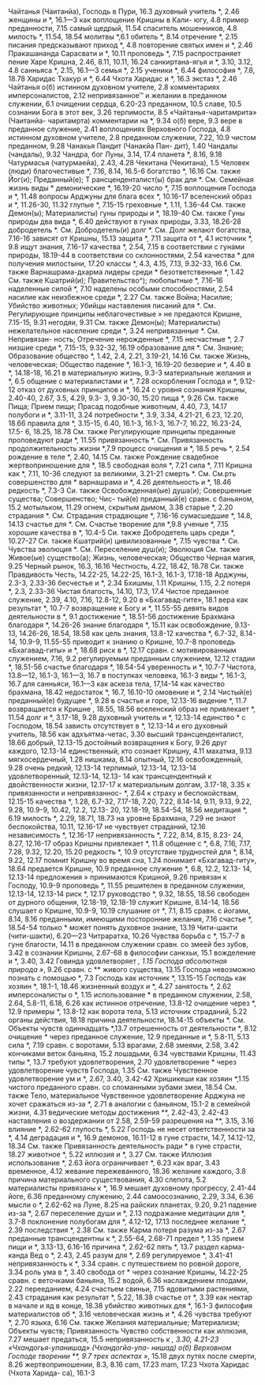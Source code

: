 Чайтанья (Чаитанйа), Господь в Пури, 16.3
духовный учитель *, 2.46 
женщины и *, 16.1—3 
как
воплощение Кришны в Кали- югу, 4.8
пример преданности, 7.15 
самый щедрый, 11.54 
спаситель мошенников, 4.8 
милость *, 11.54, 18.54 
молитвы *,6.1 
обитель *, 8.14 
отречение *, 2.15
писания предсказывают приход *, 4.8 
повторение святых имен и *, 2.46 
Пракашананда Сарасвати и *, 10.11 
проповедь *, 7.15
распространяет пение Харе Кришна, 2.46, 8.11, 10.11, 16.24 
санкиртана-ягья и *, 3.10, 3.12, 4.8 
санньяса *, 2.15, 16.1—3 
семья *, 2.15
ученики *, 6.44 
философия *, 7.8, 18.78 
Харидас Тхакур и *, 6.44 
Чхота Харидас и *, 16.3 
экстаз *, 2.46 
Чайтанья о(б)
истинном духовном учителе, 2.8 
комментариях имперсоналистов, 2.12 
непривязанное™ и желании в преданном служении, 6.1 
очищении сердца, 6.20-23 
преданном, 10.5 
славе, 10.5
сознании Бога в этот век, 3.26 
терпимости, 8.5
«Чайтанья-чаритамрита» (Чаитанйа- чаритамрта) комментарии на *, 9.34 
о(б)
вере, 9.3
вере в преданное служение, 2.41 
воплощениях Верховного Господа, 4.8
истинном духовном учителе, 2.8 
преданном служении, 7.22, 10.9 
чистом преданном, 9.28 
Чанакья Пандит (Чанакйа Пан- дит), 1.40
Чандалы (чандалы), 9.32 
Чандра, бог Луны, 3.14, 17.4 
планета *, 8.16, 9.18 
Чатурмасья (чатурмаейа), 2.43, 4.28 
Чекитана (Чекитана), 1.5 
Человек (люди)
благочестивые *, 7.16, 8.14, 16.5-6 
богатство *, 16.16
См. также Йог(и); Преданный(е); Т рансценденталист(ы) брак для *.
	См. Семейная жизнь виды *
демонические *, 16.19-20 
число *, 7.15
воплощения Господа и *, 11.48 
вопросы Арджуны для блага всех *, 10.16-17
вселенский образ и *, 11.26-30, 11.32
глупые *, 7.15-15 
греховные *, 1.11, 1.36-44
См. также Демон(ы); Материалисты)
гуны природы и *, 18.19-40 
	См. также Гуны природы два вида *, 6.40
действуют в гунах природы, 3.33, 18.26-28
добродетель *.
	См. Добродетель(и)
долг *.
	См. Долг
желают богатства, 7.16-16
зависят от Кришны, 15.13
защита *, 7.11
защита от *, 4.1
источник *, 9.8
ищут знания, 7.16-17
качества *, 2.54, 7.15
в соответствии с гунами природы, 18.19-44
в соответствии со склонностями, 2.54
качества * для получения милостыни, 17.20
классы *, 4.3, 4.15, 7.13, 9.32-33, 16.6 
	См. также Варнашрама-дхарма лидеры среди *
безответственные *, 1.42 
	См. также Кшатрий(и); Правительство^); любопытные *, 7.16-16 
наделенные силой *, 7.10 
наделены особыми способностями, 2.54
насилие как неизбежное среди *, 2.27 
	См. также Война; Насилие; Убийство животных; Убийцы наставления писаний для *.
	См. Регулирующие принципы неблагочестивые » не предаются Кришне, 7.15-15, 9.31 
негодяи, 9.31
См. также Демон(ы); Материалисты)
нежелательное население среди *, 3.24
непривязанные *.
	См. Непривязан- ность; Отречение нерожденные *, 7.15 
несчастные *, 2.7 
низшие среди *, 7.15-15, 9.32-32, 16.19
образование для *.
	См. Знание; Образование
общество *, 1.42, 2.4, 2.21, 3.19-21, 14.16
См. также Жизнь, человеческая; Общество
падение *, 16.1-3, 16.19-20 
безверие и *, 4.40 
в *, 14.18-18, 16.21
в материальную жизнь, 9.3-3 
материальные желания и *, 6.5 
общение с материалистами и *, 7.28
оскорбления Господа и *, 9.12-12 
отказ от духовных принципов и *, 16.24
с уровня сознания Кришны, 2.40-40, 2.67, 3.5, 4.29, 9.3- 3, 9.30-30, 15.20 
пища *, 9.26
См. также Пища; Прием пищи; Прасад
подобные животным, 4.40, 7.3, 14.17 
полубоги и *, 3.11-11, 3.24 
потребности *, 3.9, 3.34, 4.21-21, 6.23, 12.20, 18.66
правила для *, 3.15-15, 6.40, 16.1-3, 16.1-3, 16.7-7, 16.22, 16.23-24, 17.5- 6, 18.25, 18.78 
	См. также Регулирующие принципы
преданные проповедуют ради *, 11.55
привязанность *.
	См. Привязанность продолжительность жизни *,7.9 
процесс очищения и *, 18.5 
речь *, 2.54
рождение в теле *, 2.40, 14.15 
	См. также Рождение свадебное жертвоприношение для *, 18.5
свободная воля *, 7.21 
сила *, 7.11
Кришна как *, 7.11, 10-36
следуют за великими, 3.21-21 
	 смерть *.
	См.
	См.рть совершенство для * варнашрама и *, 4.26 
деятельность и *, 18.46 
редкость *, 7.3-3 
Си. также Освобожденная(ые) душа(и); Совершенные существа; Совершенство; Чис- тый(е) преданный(е)
сравн. с
баньяном, 15.2 
мотыльком, 11.29 
огнем, скрытым дымом, 3.38 
старые *, 2.20 
страдания *.
	См. Страдания страдающие *, 7.16-16 
сумасшедшие *, 14.8, 14.13 
счастье для *.
	См. Счастье
творение для *,9.8 
ученые *, 7.15
хорошие качества в *, 10.4-5 
Си. также Добродетель царь среди *, 10.27-27 
Си. также Кшатрий(и) цивилизованные *, 7.15 
чувства *. Си. Чувства эволюция *.
	См. Переселение душ(и); Эволюция
См. также Живое(ые) существо(а); Жизнь, человеческая; Общество Черная магия, 9.25 
Черный рынок, 16.3, 16.16 
Честность, 4.22, 18.42, 18.78 
Си. также Правдивость Честь, 14.22-25, 14.22-25, 16.1-3, 16.1-3, 17.18-18 
Арджуны, 2.3-3, 2.33-36 
бесчестье и *, 2.34 
Бхишмы, 1.11 
Кришны, 1.15, 2.2 
потеря *, 2.3, 2.33-36 
Чистая благость, 14.10, 17.3, 17.4 
Чистое преданное служение, 2.39, 4.10, 7.16, 12.8-12, 9.20 
в «Бхагавад-гите», 18.1 
вера как результат *, 10.7-7 
возвращение к Богу и *, 11.55-55 
девять видов деятельности в *, 9.1 
достижение *, 18.51-56 
достижение Брахмана благодаря *, 14.26-26 
знание благодаря *, 15.11 
как освобождение, 9.13-13, 14.26-26, 18.54, 18.58
как цель знания, 13.8-12 
качества *, 6.7-32, 8.14-14, 10.9-9, 11.55-55
приводит к знанию о Кришне, 10.7-8 
проповедь «Бхагавад-гиты» и *, 18.68 
риск в *, 12.17 
сравн. с
мотивированным служением, 7.16, 9.2
регулируемым преданным служением, 12.12 
стадии *, 18.51-56 
счастье благодаря *, 18.54-54 
уверенность и *, 10.7-7 
Чистота, 13.8—12, 16.1-3, 16.1—3, 16.7 
в поступках человека, 16.1-3 
виды *, 16.1-3, 16.7 
для санньяси, 16.1—3
как аскеза тела, 17,14-14 
как качество брахмана, 18.42 
недостаток *, 16.7, 16.10-10 
омовение и *, 2.14 
Чистый(е) преданный(е) будущее *, 9.28 
в счастье и горе, 12.13-16 
видение *, 11.7
возвращается к Кришне , 18.55, 18.56 
вселенский образ не привлекает *, 11.54
долг и *, 3.17-18, 9.28 
духовный учитель и *, 12.13-14 
единство * с Господом, 18.54 
зависть отсутствует в *, 12.13-14 
и его духовный учитель, 18.56 
как
адхъятма-четас, 3.30 
высший трансценденталист, 18.66 
добрый, 12.13-15 
достойный возвращения к Богу, 9.26
друг каждого, 12.13-14 
единственный, кто сознает Кришну, 4.11 
махатма, 9.13 
мягкосердечный, 1.28 
нишкама, 8.14 
опытный, 12.16 
освобожденный, 9.28 
очень редкий, 12.13-14 
терпимый, 12.13-14, 12.13-14 
удовлетворенный, 12.13-14, 12.13- 14
как трансцендентный
к двойственности жизни, 12.17-17 
к материальным долгам, 3.17-18, 3.35
к привязанности и непривязаннос- *, 2.64
к страху и беспокойствам, 12.15-15
качества *, 1.28, 6.7-32, 7.17-18, 7.20, 7.22, 8.14-14, 9.11, 9.13, 9.22, 9.28, 10.9-9, 10.42, 12.2, 12.13- 20, 12.18-19, 18.54-54, 18.56
медитация *, 6.19 
милость *, 2.29, 18.71, 18.73 
на уровне Брахмана, 7.29 
не знают беспокойства, 10.11, 12.16-17
не чувствует страданий, 12.16 
независимость *, 12.16-17 
непривязанность *, 7.22, 8.14, 8.15, 8.23- 24, 8.27, 12.16-17 
образ Кришны привлекает *, 11.8 
общение с *, 6.8, 7.16, 7.17, 7.28, 9.32, 12.20, 15.20 
редкость *, 10.9
отсутствие трудностей для *, 8.14, 9.22, 12.17
помнит Кришну во время сна, 1.24 
понимает «Бхагавад-гиту», 18.64 
предается Кришне, 10.9 
преданное служение *, 6.8, 12.2, 12.13- 14, 12.13-14
предложения » принимаются Кришной, 9.26
привязан к Господу, 10.9-9 
проповедь *, 11.55 
решителен в преданном служении, 12.13-14, 12.13-14 
риск *, 12.17
руководство *, 9.32, 18.55, 18.56 
свободен от дурного общения, 12.18-19, 12.18-19 
служит Кришне, 8.14-14, 18.56 
слушает о Кришне, 10.9-9, 10.19 
слушание от *, 7.1, 8.15 
сравн. с
йогами, 8.14, 8.16 
преданными, имеющими посторонние желания, 7.16 
счастье *, 18.54-54 
только * может понять духовное знание, 13.19
Чити-шакти (чити-шакти), 6.20—23
Читраратха, 10.26
Чувства
борьба с *, 15.7-7 
в гуне благости, 14.11 
в преданном служении сравн. со змеей без зубов, 3.42 
в сознании Кришны, 2.67-68 
в философии санкхьи, 15.1 
вожделение и *, 3.40, 3.42 
Говинда удовлетворяет *, 1.15 
Господа
абсолютная природа »*, 9.26 
сравн. с ** живого существа, 13.15 
Господа невозможно познать с помощью *, 7.3
Господь как источник *, 13.15-15 
Господь как хозяин *, 18.1-1, 18.46 
жизненный воздух и *, 4.27 
занятость *, 2.62 
имперсоналисты о *, 1.15
использование * в преданном служении, 2.58, 2.64, 5.8-11, 6.18, 6.26
как истинное отречение, 13.8-12 
очищение через *, 12.9 
примеры *, 13.8-12 
как
ворота тела, 5.13 
источник страданий, 5.22 
органы действия, 18.18 
причина деятельности, 18.14-15 
объекты *.
	См. Объекты чувств одиннадцать *,13.7 
отрешенность от деятельности *, 8.12 
очищение * через преданное служение, 12.9
преданные и *, 5.8-11, 5.13 
сила *, 7.19 
сравн. с
воротами, 5.13 
врагами, 2.68 
змеями, 2.58, 3.42 
кончиками веток баньяна, 15.2 
лошадьми, 6.34 
чувствами Кришны, 11.43 
типы *, 13.7
требуют удовлетворения, 2.70 
удовлетворение *
через удовлетворение чувств Господа, 1.35
См. также Чувственное удовлетворение
ум и *, 2.67, 3.40, 3.42-42 
Хришикеши как хозяин *,1.15 
чистого преданного сравн. со сломанными зубами змеи, 18.54 
	См. также Тело, материальное Чувственное удовлетворение Арджуна не хочет сражаться из-за *, 2.71
в аналогии с баньяном, 15.1-2 
в семейной жизни, 4.31 
ведические
методы достижения **, 2.42-43, 2.42-43
наставления о воздержании от 2.58, 2.59-59 
разрешения на **, 3.15, 3.16 
влияние *, 2.62-62 
глупость *, 5.22
Господь не несет ответственности за *, 4.14
деградация и *, 16.9 
демонов, 16.11-12
в гуне страсти, 14.7, 14.12-12, 18.34
См. также Привязанность деятельность ради * в гуне страсти, 18.27 
животное *, 5.22 
иллюзия и *, 3.27
См. также Иллюзия использование *, 2.63 
йога ограничивает *, 6.23 
как
враг, 3.43 
временное, 4.12 
жевание пережеванного, 18.36 
желание каждого, 3.8 
причина материального существования, 4.30 
слепота, 5.2
материалисты привязаны к *, 16.9 
мешает
духовному прогрессу, 2.41-44 
йоге, 6.36
преданному служению, 2.44 
самоосознанию, 2.29, 3.34, 6.36
мысли о *, 2.62-62 
на Луне, 8.25
на райских планетах, 9.20, 9.21 
падение из-за *, 2.67 
переселение души и *, 2.13 
подражание медитации для *, 3.7-8 
поклонение полубогам для *, 4.12-12, 17.13 
последнее желание *, 2.39 
последствия *, 2.38 
	См. также Карма потеря разума из-за *, 2.67 
преданные трансцендентны к *, 2.55-64, 2.68-71 
предел *, 1.35 
прием пищи и *, 3.13-13, 6.16-16
причина *, 2.62-62 
пять *, 13.7
раздел карма-канда Вед о *, 2.43, 2.45
разум для *, 2.69 
регулируемое *, 3.41-41 
непривязанность к *, 3.34 
сравн. с путешествием по ровной дороге, 3.34 
роль ума в *, 3.40 
свобода от * через сознание Кришны, 14.22-25
сравн. с
веточками баньяна, 15.2 
водой, 6.36
наслаждением плодами, 2.22 
перееданием, 4.24 
счастьем свиньи, 7.15 
ядовитыми растениями, 2.43 
страдания как результат *, 5.22, 18.38
счастье от *, 3.39
как нектар в начале и яд в конце, 18.38
убийство животных для *, 16.1-3 
философия материалистов об *, 3.16
человеческая жизнь и *, 4.26 
чувства требуют *, 2.70 
языка, 6.16
См. также Желания материальные; Материализм; Объекты чувств; Привязанность Чувство собственности как иллюзия, 7.27 
мешает предаться, 15.5 
непривязанность к *, 3.30, 4.21-23 «Чхандогья-упанишад» (Чхандогйа-упа- нишад) о(б)
Верховном Господе творении **, 9.7 
трех аспектах »*, 15.18 
двух путях после
	 смерти, 8.26 
жертвоприношении, 8.3, 8.16 
cam, 17.23 
mam, 17.23
Чхота Харидас (Чхота Харида- са), 16.1-3